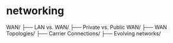 # networking

WAN/
├── LAN vs. WAN/
├── Private vs. Public WAN/
├── WAN Topologies/
├── Carrier Connections/
├── Evolving networks/
